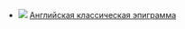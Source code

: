 * ![](/books/poetry/Редьярд%20Джозеф%20Киплинг/Английская%20классическая%20эпиграмма.jpg) [Английская классическая эпиграмма](/books/poetry/Редьярд%20Джозеф%20Киплинг/Английская%20классическая%20эпиграмма)